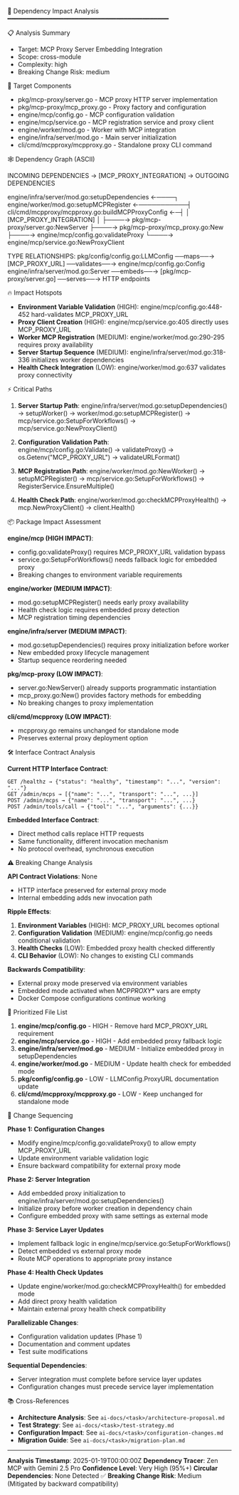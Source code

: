 🔗 Dependency Impact Analysis
━━━━━━━━━━━━━━━━━━━━━━━━━━━━━━━━━━━━━━━━━━━

📋 Analysis Summary

- Target: MCP Proxy Server Embedding Integration
- Scope: cross-module
- Complexity: high
- Breaking Change Risk: medium

🎯 Target Components

- pkg/mcp-proxy/server.go - MCP proxy HTTP server implementation
- pkg/mcp-proxy/mcp_proxy.go - Proxy factory and configuration
- engine/mcp/config.go - MCP configuration validation
- engine/mcp/service.go - MCP registration service and proxy client
- engine/worker/mod.go - Worker with MCP integration
- engine/infra/server/mod.go - Main server initialization
- cli/cmd/mcpproxy/mcpproxy.go - Standalone proxy CLI command

🕸️ Dependency Graph (ASCII)

INCOMING DEPENDENCIES → [MCP_PROXY_INTEGRATION] → OUTGOING DEPENDENCIES

engine/infra/server/mod.go:setupDependencies ←────┐
engine/worker/mod.go:setupMCPRegister ←───────────┤
cli/cmd/mcpproxy/mcpproxy.go:buildMCPProxyConfig ←─┤
│
[MCP_PROXY_INTEGRATION]
│
├────→ pkg/mcp-proxy/server.go:NewServer
├────→ pkg/mcp-proxy/mcp_proxy.go:New
├────→ engine/mcp/config.go:validateProxy
└────→ engine/mcp/service.go:NewProxyClient

TYPE RELATIONSHIPS:
pkg/config/config.go:LLMConfig ──maps──→ [MCP_PROXY_URL] ──validates──→ engine/mcp/config.go:Config
engine/infra/server/mod.go:Server ──embeds──→ [pkg/mcp-proxy/server.go] ──serves──→ HTTP endpoints

🔥 Impact Hotspots

- **Environment Variable Validation** (HIGH): engine/mcp/config.go:448-452 hard-validates MCP_PROXY_URL
- **Proxy Client Creation** (HIGH): engine/mcp/service.go:405 directly uses MCP_PROXY_URL
- **Worker MCP Registration** (MEDIUM): engine/worker/mod.go:290-295 requires proxy availability
- **Server Startup Sequence** (MEDIUM): engine/infra/server/mod.go:318-336 initializes worker dependencies
- **Health Check Integration** (LOW): engine/worker/mod.go:637 validates proxy connectivity

⚡ Critical Paths

1. **Server Startup Path**:
   engine/infra/server/mod.go:setupDependencies() → setupWorker() → worker/mod.go:setupMCPRegister() → mcp/service.go:SetupForWorkflows() → mcp/service.go:NewProxyClient()

2. **Configuration Validation Path**:  
   engine/mcp/config.go:Validate() → validateProxy() → os.Getenv("MCP_PROXY_URL") → validateURLFormat()

3. **MCP Registration Path**:
   engine/worker/mod.go:NewWorker() → setupMCPRegister() → mcp/service.go:SetupForWorkflows() → RegisterService.EnsureMultiple()

4. **Health Check Path**:
   engine/worker/mod.go:checkMCPProxyHealth() → mcp.NewProxyClient() → client.Health()

📦 Package Impact Assessment

**engine/mcp (HIGH IMPACT)**:

- config.go:validateProxy() requires MCP_PROXY_URL validation bypass
- service.go:SetupForWorkflows() needs fallback logic for embedded proxy
- Breaking changes to environment variable requirements

**engine/worker (MEDIUM IMPACT)**:

- mod.go:setupMCPRegister() needs early proxy availability
- Health check logic requires embedded proxy detection
- MCP registration timing dependencies

**engine/infra/server (MEDIUM IMPACT)**:

- mod.go:setupDependencies() requires proxy initialization before worker
- New embedded proxy lifecycle management
- Startup sequence reordering needed

**pkg/mcp-proxy (LOW IMPACT)**:

- server.go:NewServer() already supports programmatic instantiation
- mcp_proxy.go:New() provides factory methods for embedding
- No breaking changes to proxy implementation

**cli/cmd/mcpproxy (LOW IMPACT)**:

- mcpproxy.go remains unchanged for standalone mode
- Preserves external proxy deployment option

🛠️ Interface Contract Analysis

**Current HTTP Interface Contract**:

```
GET /healthz → {"status": "healthy", "timestamp": "...", "version": "..."}
GET /admin/mcps → [{"name": "...", "transport": "...", ...}]
POST /admin/mcps → {"name": "...", "transport": "...", ...}
POST /admin/tools/call → {"tool": "...", "arguments": {...}}
```

**Embedded Interface Contract**:

- Direct method calls replace HTTP requests
- Same functionality, different invocation mechanism
- No protocol overhead, synchronous execution

⚠️ Breaking Change Analysis

**API Contract Violations**: None

- HTTP interface preserved for external proxy mode
- Internal embedding adds new invocation path

**Ripple Effects**:

1. **Environment Variables** (HIGH): MCP_PROXY_URL becomes optional
2. **Configuration Validation** (MEDIUM): engine/mcp/config.go needs conditional validation
3. **Health Checks** (LOW): Embedded proxy health checked differently
4. **CLI Behavior** (LOW): No changes to existing CLI commands

**Backwards Compatibility**:

- External proxy mode preserved via environment variables
- Embedded mode activated when MCP*PROXY*\* vars are empty
- Docker Compose configurations continue working

📁 Prioritized File List

1. **engine/mcp/config.go** - HIGH - Remove hard MCP_PROXY_URL requirement
2. **engine/mcp/service.go** - HIGH - Add embedded proxy fallback logic
3. **engine/infra/server/mod.go** - MEDIUM - Initialize embedded proxy in setupDependencies
4. **engine/worker/mod.go** - MEDIUM - Update health check for embedded mode
5. **pkg/config/config.go** - LOW - LLMConfig.ProxyURL documentation update
6. **cli/cmd/mcpproxy/mcpproxy.go** - LOW - Keep unchanged for standalone mode

🔄 Change Sequencing

**Phase 1: Configuration Changes**

- Modify engine/mcp/config.go:validateProxy() to allow empty MCP_PROXY_URL
- Update environment variable validation logic
- Ensure backward compatibility for external proxy mode

**Phase 2: Server Integration**

- Add embedded proxy initialization to engine/infra/server/mod.go:setupDependencies()
- Initialize proxy before worker creation in dependency chain
- Configure embedded proxy with same settings as external mode

**Phase 3: Service Layer Updates**

- Implement fallback logic in engine/mcp/service.go:SetupForWorkflows()
- Detect embedded vs external proxy mode
- Route MCP operations to appropriate proxy instance

**Phase 4: Health Check Updates**

- Update engine/worker/mod.go:checkMCPProxyHealth() for embedded mode
- Add direct proxy health validation
- Maintain external proxy health check compatibility

**Parallelizable Changes**:

- Configuration validation updates (Phase 1)
- Documentation and comment updates
- Test suite modifications

**Sequential Dependencies**:

- Server integration must complete before service layer updates
- Configuration changes must precede service layer implementation

📚 Cross-References

- **Architecture Analysis**: See `ai-docs/<task>/architecture-proposal.md`
- **Test Strategy**: See `ai-docs/<task>/test-strategy.md`
- **Configuration Impact**: See `ai-docs/<task>/configuration-changes.md`
- **Migration Guide**: See `ai-docs/<task>/migration-plan.md`

---

**Analysis Timestamp**: 2025-01-19T00:00:00Z
**Dependency Tracer**: Zen MCP with Gemini 2.5 Pro
**Confidence Level**: Very High (95%+)
**Circular Dependencies**: None Detected ✅
**Breaking Change Risk**: Medium (Mitigated by backward compatibility)
